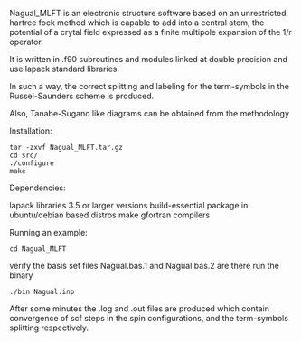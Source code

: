 Nagual_MLFT is an electronic structure software based
on an unrestricted hartree fock method which is capable
to add into a central atom, the potential of a crytal field
expressed as a finite multipole expansion of the 1/r operator.

It is written in .f90 subroutines and modules linked
at double precision and use lapack standard libraries.

In such a way, the correct splitting and labeling
for the term-symbols in the Russel-Saunders scheme is produced.

Also, Tanabe-Sugano like diagrams can be obtained from the methodology

Installation:

```
tar -zxvf Nagual_MLFT.tar.gz
cd src/
./configure
make
```
Dependencies:

lapack libraries 3.5 or larger versions
build-essential package in ubuntu/debian based distros
make
gfortran compilers

Running an example:
```
cd Nagual_MLFT
```
verify the basis set files Nagual.bas.1 and Nagual.bas.2 are there
run the binary

```
./bin Nagual.inp
```
After some minutes the .log and .out files are produced which contain
convergence of scf steps in the spin configurations, and the term-symbols splitting
respectively.

